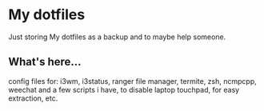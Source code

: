 # My dotfiles
Just storing My dotfiles as a backup and to maybe help someone.

## What's here...
config files for: i3wm, i3status, ranger file manager, termite, zsh, ncmpcpp, weechat and a few scripts i have, to disable laptop touchpad, for easy extraction, etc. 

